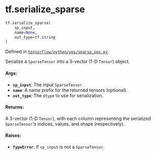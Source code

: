 <div itemscope itemtype="http://developers.google.com/ReferenceObject">
<meta itemprop="name" content="tf.serialize_sparse" />
<meta itemprop="path" content="Stable" />
</div>

# tf.serialize_sparse

``` python
tf.serialize_sparse(
    sp_input,
    name=None,
    out_type=tf.string
)
```



Defined in [`tensorflow/python/ops/sparse_ops.py`](https://www.tensorflow.org/code/tensorflow/python/ops/sparse_ops.py).

Serialize a `SparseTensor` into a 3-vector (1-D `Tensor`) object.

#### Args:

* <b>`sp_input`</b>: The input `SparseTensor`.
* <b>`name`</b>: A name prefix for the returned tensors (optional).
* <b>`out_type`</b>: The `dtype` to use for serialization.


#### Returns:

A 3-vector (1-D `Tensor`), with each column representing the serialized
`SparseTensor`'s indices, values, and shape (respectively).


#### Raises:

* <b>`TypeError`</b>: If `sp_input` is not a `SparseTensor`.